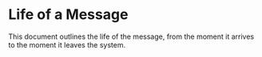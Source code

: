 # Life of a Message

This document outlines the life of the message, from the moment it arrives to the moment it leaves the system.
